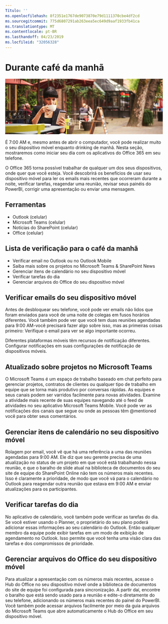 ```yaml
---
Título: ''
ms.openlocfilehash: 8f2351e1767de9073870e79d1111370cbe4df2cd
ms.sourcegitcommit: 775d6807291ab263eea5ec649d9aaf1933fb41ca
ms.translationtype: MT
ms.contentlocale: pt-BR
ms.lasthandoff: 04/23/2019
ms.locfileid: "32056328"
---
```

# <a name="during-morning-coffee"></a>Durante café da manhã

![Visual de café da manhã](media/ditl_coffee.png)

É 7:00 AM e, mesmo antes de abrir o computador, você pode realizar muito o seu dispositivo móvel enquanto drinking de manhã. Nesta seção, mostraremos como iniciar seu dia com os aplicativos do Office 365 em seu telefone.

O Office 365 torna possível trabalhar de qualquer um dos seus dispositivos, onde quer que você esteja. Você descobrirá os benefícios de usar seu dispositivo móvel para ler os emails mais recentes que ocorreram durante a noite, verificar tarefas, reagendar uma reunião, revisar seus painéis do PowerBI, corrigir uma apresentação ou enviar uma mensagem. 

## <a name="tools"></a>Ferramentas
- Outlook (celular)
- Microsoft Teams (celular)
- Notícias do SharePoint (celular)
- Office (celular)

## <a name="checklist-for-your-morning-coffee"></a>Lista de verificação para o café da manhã
- Verificar email no Outlook ou no Outlook Mobile
- Saiba mais sobre os projetos no Microsoft Teams & SharePoint News
- Gerenciar itens de calendário no seu dispositivo móvel
- Verificar tarefas do dia
- Gerenciar arquivos do Office do seu dispositivo móvel 

## <a name="check-mail-from-your-mobile-device"></a>Verificar emails do seu dispositivo móvel
Antes de desbloquear seu telefone, você pode ver emails não lidos que foram enviados para você de uma noite de colegas em fusos horários diferentes. Você também pode ver que você tem duas reuniões agendadas para 9:00 AM-você precisará fazer algo sobre isso, mas as primeiras coisas primeiro: Verifique o email para ver se algo importante ocorreu.

Diferentes plataformas móveis têm recursos de notificação diferentes. Configurar notificações em suas configurações de notificação de dispositivos móveis. 

## <a name="get-up-to-date-on-projects-in-microsoft-teams"></a>Atualizado sobre projetos no Microsoft Teams
O Microsoft Teams é um espaço de trabalho baseado em chat perfeito para gerenciar projetos, contratos de clientes ou qualquer tipo de trabalho em equipe que se torna mais produtivo por conversas rápidas. As equipes e seus canais podem ser varridos facilmente para novas atividades. Examine a atividade mais recente de suas equipes navegando até o feed de atividades no seu aplicativo Microsoft Teams Mobile. Você pode ver as notificações dos canais que segue ou onde as pessoas têm @mentioned você para obter seus comentários.  

## <a name="manage-calendar-items-on-your-mobile-device"></a>Gerenciar itens de calendário no seu dispositivo móvel
Rolagem por email, você vê que há uma referência a uma das reuniões agendadas para 9:00 AM. Ele diz que seu gerente precisa de uma atualização no status de um projeto em que você está trabalhando nessa reunião, e que o baralho de slide atual na biblioteca de documentos do seu site de equipe do SharePoint Online não tem os números mais recentes. Isso é claramente a prioridade, de modo que você vá para o calendário no Outlook para reagendar outra reunião que estava em 9:00 AM e enviar atualizações para os participantes.

## <a name="check-tasks-for-the-day"></a>Verificar tarefas do dia
No aplicativo de calendário, você também pode verificar as tarefas do dia. Se você estiver usando o Planner, o proprietário do seu plano poderá adicionar essas informações ao seu calendário do Outlook. Então qualquer membro da equipe pode exibir tarefas em um modo de exibição de agendamento no Outlook. Isso permite que você tenha uma visão clara das tarefas e dos compromissos de prioridade.  

## <a name="manage-office-files-from-your-mobile-device"></a>Gerenciar arquivos do Office do seu dispositivo móvel
Para atualizar a apresentação com os números mais recentes, acesse o Hub do Office no seu dispositivo móvel onde a biblioteca de documentos do site de equipe foi configurada para sincronização. A partir daí, encontre o baralho que está sendo usado para a reunião e edite-o diretamente do seu telefone, adicionando os números mais recentes do painel do PowerBI. Você também pode acessar arquivos facilmente por meio da guia arquivos do Microsoft Teams que abre automaticamente o Hub do Office em seu dispositivo móvel. 